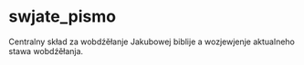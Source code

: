 # swjate_pismo
Centralny skład za wobdźěłanje Jakubowej biblije a wozjewjenje aktualneho stawa wobdźěłanja.
